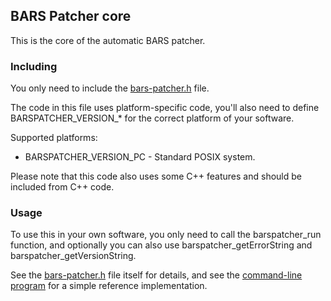 ## BARS Patcher core

This is the core of the automatic BARS patcher.

### Including

You only need to include the [bars-patcher.h](bars-patcher.h) file.

The code in this file uses platform-specific code, you'll also need to define BARSPATCHER_VERSION_* for the correct platform of your software.

Supported platforms:
- BARSPATCHER_VERSION_PC - Standard POSIX system.

Please note that this code also uses some C++ features and should be included from C++ code.

### Usage

To use this in your own software, you only need to call the barspatcher_run function, and optionally you can also use barspatcher_getErrorString and barspatcher_getVersionString.

See the [bars-patcher.h](bars-patcher.h) file itself for details, and see the [command-line program](/pc/main.cpp) for a simple reference implementation.

